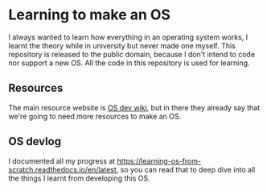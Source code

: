 # Learning to make an OS
I always wanted to learn how everything in an operating system works, I learnt the theory while in university but never made one myself. This repository is released to the public domain, because I don't intend to code nor support a new OS. All the code in this repository is used for learning.

## Resources

The main resource website is [OS dev wiki](https://wiki.osdev.org/), but in there they already say that we're going to need more resources to make an OS.

## OS devlog

I documented all my progress at https://learning-os-from-scratch.readthedocs.io/en/latest, so you can read that to deep dive into all the things I learnt from developing this OS.
